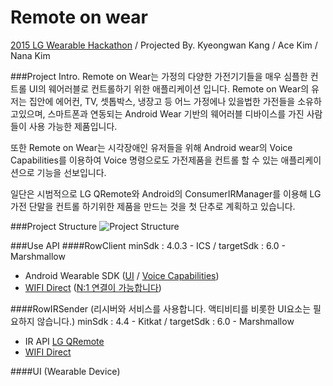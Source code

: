 # Remote on wear
[2015 LG Wearable Hackathon](http://onoffmix.com/event/53466) / Projected By. Kyeongwan Kang / Ace Kim / Nana Kim

###Project Intro.
Remote on Wear는 가정의 다양한 가전기기들을 매우 심플한 컨트롤 UI의 웨어러블로 컨트롤하기 위한 애플리케이션 입니다. Remote on Wear의 유저는 집안에 에어컨, TV, 셋톱박스, 냉장고 등 어느 가정에나 있을법한 가전들을 소유하고있으며, 스마트폰과 연동되는 Android Wear 기반의 웨어러블 디바이스를 가진 사람들이 사용 가능한 제품입니다.

또한 Remote on Wear는 시각장애인 유저들을 위해 Android wear의 Voice Capabilities를 이용하여 Voice 명령으로도 가전제품을 컨트롤 할 수 있는 애플리케이션으로 기능을 선보입니다.

일단은 시범적으로 LG QRemote와 Android의 ConsumerIRManager를 이용해 LG 가전 단말을 컨트롤 하기위한 제품을 만드는 것을 첫 단추로 계획하고 있습니다.

###Project Structure
![Project Structure](http://s4.postimg.org/6fxb0cmct/2015_10_16_3_12_21.png)

###Use API
####RowClient
minSdk : 4.0.3 - ICS / targetSdk : 6.0 - Marshmallow
- Android Wearable SDK ([UI](https://developer.android.com/intl/ko/training/wearables/ui/index.html) / [Voice Capabilities](https://developer.android.com/intl/ko/training/wearables/apps/voice.html))
- [WIFI Direct](http://developer.android.com/intl/ko/training/connect-devices-wirelessly/wifi-direct.html) ([N:1 연결이 가능합니다](https://www.youtube.com/watch?v=6emgRvH4mTo&list=UUQmz9albYeqArJvmpmaQpGQ&index=1&feature=plcp))

####RowIRSender (리시버와 서비스를 사용합니다. 액티비티를 비롯한 UI요소는 필요하지 않습니다.)
minSdk : 4.4 - Kitkat / targetSdk : 6.0 - Marshmallow
- IR API [LG QRemote](http://developer.lge.com/resource/mobile/RetrieveDocDevLibrary.dev)
- [WIFI Direct](http://developer.android.com/intl/ko/training/connect-devices-wirelessly/wifi-direct.html)

####UI (Wearable Device)
